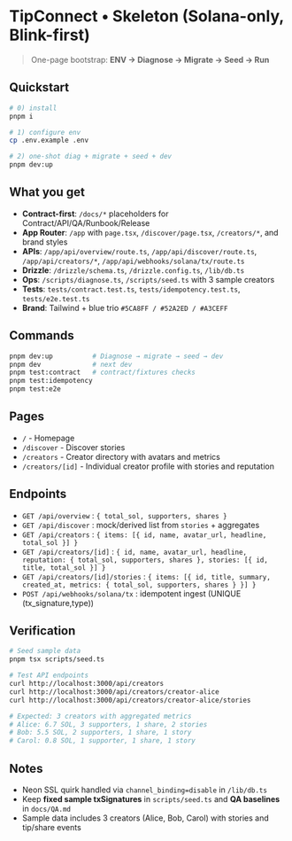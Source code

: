 # TipConnect • Skeleton (Solana-only, Blink-first)

> One-page bootstrap: **ENV → Diagnose → Migrate → Seed → Run**

## Quickstart
```bash
# 0) install
pnpm i

# 1) configure env
cp .env.example .env

# 2) one-shot diag + migrate + seed + dev
pnpm dev:up
```

## What you get
- **Contract-first**: `/docs/*` placeholders for Contract/API/QA/Runbook/Release
- **App Router**: `/app` with `page.tsx`, `/discover/page.tsx`, `/creators/*`, and brand styles
- **APIs**: `/app/api/overview/route.ts`, `/app/api/discover/route.ts`, `/app/api/creators/*`, `/app/api/webhooks/solana/tx/route.ts`
- **Drizzle**: `/drizzle/schema.ts`, `/drizzle.config.ts`, `/lib/db.ts`
- **Ops**: `/scripts/diagnose.ts`, `/scripts/seed.ts` with 3 sample creators
- **Tests**: `tests/contract.test.ts`, `tests/idempotency.test.ts`, `tests/e2e.test.ts`
- **Brand**: Tailwind + blue trio `#5CA8FF / #52A2ED / #A3CEFF`

## Commands
```bash
pnpm dev:up          # Diagnose → migrate → seed → dev
pnpm dev             # next dev
pnpm test:contract   # contract/fixtures checks
pnpm test:idempotency
pnpm test:e2e
```

## Pages
- `/` - Homepage
- `/discover` - Discover stories
- `/creators` - Creator directory with avatars and metrics
- `/creators/[id]` - Individual creator profile with stories and reputation

## Endpoints
- `GET /api/overview` : `{ total_sol, supporters, shares }`
- `GET /api/discover` : mock/derived list from `stories` + aggregates
- `GET /api/creators` : `{ items: [{ id, name, avatar_url, headline, total_sol }] }`
- `GET /api/creators/[id]` : `{ id, name, avatar_url, headline, reputation: { total_sol, supporters, shares }, stories: [{ id, title, total_sol }] }`
- `GET /api/creators/[id]/stories` : `{ items: [{ id, title, summary, created_at, metrics: { total_sol, supporters, shares } }] }`
- `POST /api/webhooks/solana/tx` : idempotent ingest (UNIQUE (tx_signature,type))

## Verification
```bash
# Seed sample data
pnpm tsx scripts/seed.ts

# Test API endpoints
curl http://localhost:3000/api/creators
curl http://localhost:3000/api/creators/creator-alice
curl http://localhost:3000/api/creators/creator-alice/stories

# Expected: 3 creators with aggregated metrics
# Alice: 6.7 SOL, 3 supporters, 1 share, 2 stories
# Bob: 5.5 SOL, 2 supporters, 1 share, 1 story
# Carol: 0.8 SOL, 1 supporter, 1 share, 1 story
```

## Notes
- Neon SSL quirk handled via `channel_binding=disable` in `/lib/db.ts`
- Keep **fixed sample txSignatures** in `scripts/seed.ts` and **QA baselines** in `docs/QA.md`
- Sample data includes 3 creators (Alice, Bob, Carol) with stories and tip/share events
